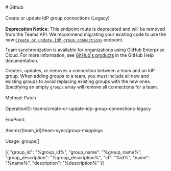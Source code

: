 <br>#     Github</br>
<br>Create or update IdP group connections (Legacy)</br>
<br>**Deprecation Notice:** This endpoint route is deprecated and will be removed from the Teams API. We recommend migrating your existing code to use the new [`Create or update IdP group connections`](https://developer.github.com/v3/teams/team_sync/#create-or-update-idp-group-connections) endpoint.

Team synchronization is available for organizations using GitHub Enterprise Cloud. For more information, see [GitHub's products](https://help.github.com/github/getting-started-with-github/githubs-products) in the GitHub Help documentation.

Creates, updates, or removes a connection between a team and an IdP group. When adding groups to a team, you must include all new and existing groups to avoid replacing existing groups with the new ones. Specifying an empty `groups` array will remove all connections for a team.</br>
<br>Method: Patch</br>
<br>OperationID: teams/create-or-update-idp-group-connections-legacy</br>
<br>EndPoint:</br>
<br>/teams/{team_id}/team-sync/group-mappings</br>
<br>Usage: groups[]</br>
<br>[{
  "group_id": "%group_id%",
  "group_name": "%group_name%",
  "group_description": "%group_description%",
  "id": "%id%",
  "name": "%name%",
  "description": "%description%"
}]</br>
